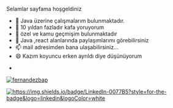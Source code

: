  Selamlar  sayfama hoşgeldiniz
- 🔭 Java üzerine çalışmalarım bulunmaktadır.
- 🌱 10 yıldan fazladır kafa yoruyorum
- 👯 özel ve kamu geçmişim bulunmaktadır
- 💬 Java ,react alanlarında paylaşımlarımı görebilirsiniz
- 📫 mail adresimden bana ulaşabilirsiniz...
- 😄 Kazım koyuncu erken ayrıldı diye düşünüyorum
- <p align="left">
<!--     Add your own socials inside "href" -->
<a href="https://twitter.com/ysf_metu" target="blank"><img align="center" src="https://img.shields.io/badge/X-000000?style=for-the-badge&logo=x&logoColor=white" alt="fernandezbap" /></a>
</p>
<p align="left">
<a href="https://www.linkedin.com/in/baptiste-fernandez-%E5%B0%8F%E7%99%BD-0a958630/" target="blank"><img src="https://img.shields.io/badge/LinkedIn-0077B5?style=for-the-badge&logo=linkedin&logoColor=white" alt="https://img.shields.io/badge/LinkedIn-0077B5?style=for-the-badge&logo=linkedin&logoColor=white"  /></a>
</p

